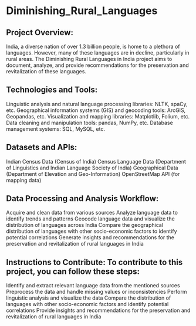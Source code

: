 # Diminishing_Rural_Languages

## Project Overview: 
India, a diverse nation of over 1.3 billion people, is home to a plethora of languages. However, many of these languages are in decline, particularly in rural areas. The Diminishing Rural Languages in India project aims to document, analyze, and provide recommendations for the preservation and revitalization of these languages.

## Technologies and Tools:
Linguistic analysis and natural language processing libraries: NLTK, spaCy, etc.
Geographical information systems (GIS) and geocoding tools: ArcGIS, Geopandas, etc.
Visualization and mapping libraries: Matplotlib, Folium, etc.
Data cleaning and manipulation tools: pandas, NumPy, etc.
Database management systems: SQL, MySQL, etc.

## Datasets and APIs:
Indian Census Data (Census of India)
Census Language Data (Department of Linguistics and Indian Language Society of India)
Geographical Data (Department of Elevation and Geo-Information)
OpenStreetMap API (for mapping data)

## Data Processing and Analysis Workflow:
Acquire and clean data from various sources
Analyze language data to identify trends and patterns
Geocode language data and visualize the distribution of languages across India
Compare the geographical distribution of languages with other socio-economic factors to identify potential correlations
Generate insights and recommendations for the preservation and revitalization of rural languages in India

## Instructions to Contribute: To contribute to this project, you can follow these steps:
Identify and extract relevant language data from the mentioned sources
Preprocess the data and handle missing values or inconsistencies
Perform linguistic analysis and visualize the data
Compare the distribution of languages with other socio-economic factors and identify potential correlations
Provide insights and recommendations for the preservation and revitalization of rural languages in India
